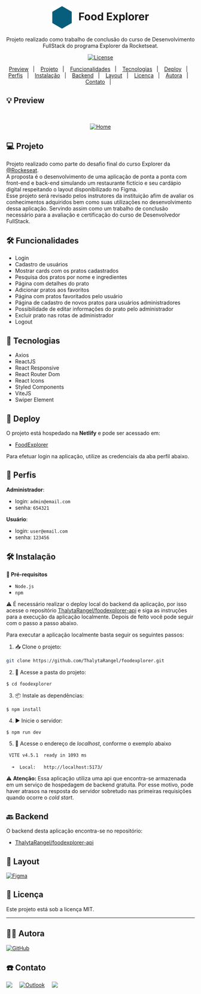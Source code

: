 <h1 align="center">
    <img alt="icon" src="./public/icon-foodExplorer.svg"  style="vertical-align: middle; margin-right: 10px;">
    Food Explorer
</h1>

<p align="center">
Projeto realizado como trabalho de conclusão do curso de Desenvolvimento FullStack do programa Explorer da Rocketseat.
</p>

<p align="center">
  <a href="#memo-licença">
    <img alt="License" src="https://img.shields.io/static/v1?style=flat&label=license&message=MIT&color=4AF2C3">
  </a>
</p>

<p align="center">
  <a href="#-preview">Preview</a>&nbsp;&nbsp;&nbsp;|&nbsp;&nbsp;&nbsp;
  <a href="#-projeto">Projeto</a>&nbsp;&nbsp;&nbsp;|&nbsp;&nbsp;&nbsp;
  <a href="#-funcionalidades">Funcionalidades</a>&nbsp;&nbsp;&nbsp;|&nbsp;&nbsp;&nbsp;
  <a href="#-tecnologias">Tecnologias</a>&nbsp;&nbsp;&nbsp;|&nbsp;&nbsp;&nbsp;
  <a href="#-deploy">Deploy</a>&nbsp;&nbsp;&nbsp;|&nbsp;&nbsp;&nbsp;
  <a href="#-perfis">Perfis</a>&nbsp;&nbsp;&nbsp;|&nbsp;&nbsp;&nbsp;
  <a href="#-instalação">Instalação</a>&nbsp;&nbsp;&nbsp;|&nbsp;&nbsp;&nbsp;
  <a href="#-backend">Backend</a>&nbsp;&nbsp;&nbsp;|&nbsp;&nbsp;&nbsp;
  <a href="#-layout">Layout</a>&nbsp;&nbsp;&nbsp;|&nbsp;&nbsp;&nbsp;
  <a href="#-licença">Licença</a>&nbsp;&nbsp;&nbsp;|&nbsp;&nbsp;&nbsp;
  <a href="#-autora">Autora</a>&nbsp;&nbsp;&nbsp;|&nbsp;&nbsp;&nbsp;
  <a href="#-contato">Contato</a>&nbsp;&nbsp;&nbsp;|&nbsp;&nbsp;&nbsp;
</p>

## 💡 Preview

<br>

<p align="center">
  <a href="https://ibb.co/ccwhQXy"><img src="https://i.ibb.co/C56KQsw/Home.png" alt="Home"  border="0"></a>
</p>

## 💻 Projeto

Projeto realizado como parte do desafio final do curso Explorer da [@Rockeseat](https://www.rocketseat.com.br/). <br>
A proposta é o desenvolvimento de uma aplicação de ponta a ponta com front-end e back-end simulando um restaurante fictício e seu cardápio digital respeitando o layout disponibilizado no Figma. <br>
Esse projeto será revisado pelos instrutores da instituição afim de avaliar os conhecimentos adquiridos bem como suas utilizações no desenvolvimento dessa aplicação. Servindo assim como um trabalho de conclusão necessário para a avaliação e certificação do curso de Desenvolvedor FullStack.

## 🛠️ Funcionalidades</h2>

- Login
- Cadastro de usuários
- Mostrar cards com os pratos cadastrados
- Pesquisa dos pratos por nome e ingredientes
- Página com detalhes do prato
- Adicionar pratos aos favoritos
- Página com pratos favoritados pelo usuário
- Página de cadastro de novos pratos para usuários administradores
- Possibilidade de editar informações do prato pelo administrador
- Excluir prato nas rotas de administrador
- Logout

## 🦾 Tecnologias

- Axios
- ReactJS
- React Responsive
- React Router Dom
- React Icons
- Styled Components
- ViteJS
- Swiper Element

## 🚀 Deploy

O projeto está hospedado na **Netlify** e pode ser acessado em:

- [FoodExplorer](https://)

Para efetuar login na aplicação, utilize as credenciais da aba perfil abaixo.

## 👥 Perfis

**Administrador**:

- login: `admin@email.com`
- senha: `654321`

**Usuário**:

- login: `user@email.com`
- senha: `123456`

## 🛠️ Instalação

<strong>🚧 Pré-requisitos </strong> <br>

- `Node.js`
- `npm`

⚠️ É necessário realizar o deploy local do backend da aplicação, por isso acesse o repositório [ThalytaRangel/foodexplorer-api](https://github.com/ThalytaRangel/foodexplorer-api) e siga as instruções para a execução da aplicação localmente. Depois de feito você pode seguir com o passo a passo abaixo.

Para executar a aplicação localmente basta seguir os seguintes passos:

1. 📥 Clone o projeto:

```bash
git clone https://github.com/ThalytaRangel/foodexplorer.git
```

2. 📂 Acesse a pasta do projeto:

```bash
$ cd foodexplorer
```

3. 📦 Instale as dependências:

```
$ npm install
```

4. ▶️ Inicie o servidor:

```
$ npm run dev
```

5. 📡 Acesse o endereço de _localhost_, conforme o exemplo abaixo

```
 VITE v4.5.1  ready in 1093 ms

  ➜  Local:   http://localhost:5173/
```

⚠️ **Atenção:** Essa aplicação utiliza uma api que encontra-se armazenada em um serviço de hospedagem de backend gratuita. Por esse motivo, pode haver atrasos na resposta do servidor sobretudo nas primeiras requisições quando ocorre o _cold start_.

## 🔙 Backend

O backend desta aplicação encontra-se no repositório:

- [ThalytaRangel/foodexplorer-api](https://github.com/ThalytaRangel/foodexplorer-api)

## 🎨 Layout

<a href="https://www.figma.com/file/9BuvN9zccvlJ3hLAYg8Olf/food-explorer-v2-(Community)?type=design&node-id=201%3A1532&mode=design&t=Qi1AH3yVIV83LKvg-1">
<img alt="Figma" src="https://img.shields.io/badge/figma-%23F24E1E.svg?style=for-the-badge&logo=figma&logoColor=white" height="50%"/> 
</a>

## 📝 Licença

Este projeto está sob a licença MIT.

---

## 👩‍💻 Autora

  <a href="https://github.com/ThalytaRangel" >
    <img alt="GitHub" src="https://img.shields.io/badge/Thalyta Rangel-%23121011.svg?style=for-the-badge&logo=github&logoColor=white" style="vertical-align: text-top; margin-right: 10px;"/> 
  </a>

## ☎️ Contato

<div style="display: flex;" >
<a href="https://www.linkedin.com/in/thalytarangel/" target="_blank"><img src="https://img.shields.io/badge/-LinkedIn-%230077B5?style=for-the-badge&logo=linkedin&logoColor=white" style="margin-right: 2vw" target="_blank"></a>
<br/><br/>
<a href="mailto:thalyta_ornelas@hotmail.com">
<img  alt="Outlook" src="https://img.shields.io/badge/Microsoft_Outlook-0078D4?style=for-the-badge&logo=microsoft-outlook&logoColor=white" style="margin-right: 2vw" target="_blank"/>
</a>
<br/><br/>
<a href="https://discord.com/users/thalytarangel" target="_blank">
<img src="https://img.shields.io/badge/Discord-7289DA?style=for-the-badge&logo=discord&logoColor=white" style="margin-right: 2vw" target="_blank">
</a>
</div>
